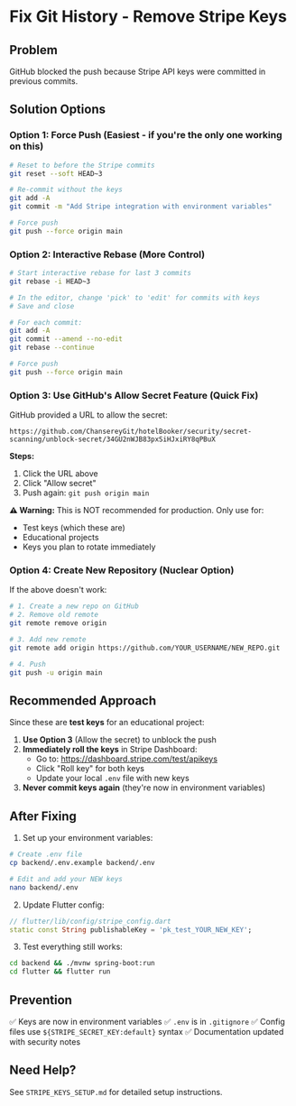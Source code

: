 # Fix Git History - Remove Stripe Keys

## Problem
GitHub blocked the push because Stripe API keys were committed in previous commits.

## Solution Options

### Option 1: Force Push (Easiest - if you're the only one working on this)

```bash
# Reset to before the Stripe commits
git reset --soft HEAD~3

# Re-commit without the keys
git add -A
git commit -m "Add Stripe integration with environment variables"

# Force push
git push --force origin main
```

### Option 2: Interactive Rebase (More Control)

```bash
# Start interactive rebase for last 3 commits
git rebase -i HEAD~3

# In the editor, change 'pick' to 'edit' for commits with keys
# Save and close

# For each commit:
git add -A
git commit --amend --no-edit
git rebase --continue

# Force push
git push --force origin main
```

### Option 3: Use GitHub's Allow Secret Feature (Quick Fix)

GitHub provided a URL to allow the secret:
```
https://github.com/ChansereyGit/hotelBooker/security/secret-scanning/unblock-secret/34GU2nWJB83pxSiHJxiRY8qPBuX
```

**Steps:**
1. Click the URL above
2. Click "Allow secret"
3. Push again: `git push origin main`

**⚠️ Warning:** This is NOT recommended for production. Only use for:
- Test keys (which these are)
- Educational projects
- Keys you plan to rotate immediately

### Option 4: Create New Repository (Nuclear Option)

If the above doesn't work:

```bash
# 1. Create a new repo on GitHub
# 2. Remove old remote
git remote remove origin

# 3. Add new remote
git remote add origin https://github.com/YOUR_USERNAME/NEW_REPO.git

# 4. Push
git push -u origin main
```

## Recommended Approach

Since these are **test keys** for an educational project:

1. **Use Option 3** (Allow the secret) to unblock the push
2. **Immediately roll the keys** in Stripe Dashboard:
   - Go to: https://dashboard.stripe.com/test/apikeys
   - Click "Roll key" for both keys
   - Update your local `.env` file with new keys
3. **Never commit keys again** (they're now in environment variables)

## After Fixing

1. Set up your environment variables:
```bash
# Create .env file
cp backend/.env.example backend/.env

# Edit and add your NEW keys
nano backend/.env
```

2. Update Flutter config:
```dart
// flutter/lib/config/stripe_config.dart
static const String publishableKey = 'pk_test_YOUR_NEW_KEY';
```

3. Test everything still works:
```bash
cd backend && ./mvnw spring-boot:run
cd flutter && flutter run
```

## Prevention

✅ Keys are now in environment variables
✅ `.env` is in `.gitignore`
✅ Config files use `${STRIPE_SECRET_KEY:default}` syntax
✅ Documentation updated with security notes

## Need Help?

See `STRIPE_KEYS_SETUP.md` for detailed setup instructions.
